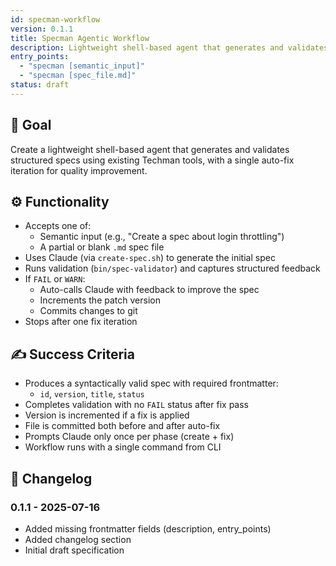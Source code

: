 ```yaml
---
id: specman-workflow
version: 0.1.1
title: Specman Agentic Workflow
description: Lightweight shell-based agent that generates and validates structured specs using existing Techman tools with auto-fix iteration
entry_points:
  - "specman [semantic_input]"
  - "specman [spec_file.md]"
status: draft
---
```


## 🧠 Goal

Create a lightweight shell-based agent that generates and validates structured specs using existing Techman tools, with a single auto-fix iteration for quality improvement.

## ⚙️ Functionality

- Accepts one of:
  - Semantic input (e.g., "Create a spec about login throttling")
  - A partial or blank `.md` spec file
- Uses Claude (via `create-spec.sh`) to generate the initial spec
- Runs validation (`bin/spec-validator`) and captures structured feedback
- If `FAIL` or `WARN`:
  - Auto-calls Claude with feedback to improve the spec
  - Increments the patch version
  - Commits changes to git
- Stops after one fix iteration

## ✍️ Success Criteria

- Produces a syntactically valid spec with required frontmatter:
  - `id`, `version`, `title`, `status`
- Completes validation with no `FAIL` status after fix pass
- Version is incremented if a fix is applied
- File is committed both before and after auto-fix
- Prompts Claude only once per phase (create + fix)
- Workflow runs with a single command from CLI

## 🔁 Changelog

### 0.1.1 - 2025-07-16
- Added missing frontmatter fields (description, entry_points)
- Added changelog section
- Initial draft specification
